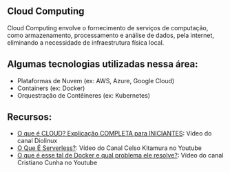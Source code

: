 ## Cloud Computing

Cloud Computing envolve o fornecimento de serviços de computação, como armazenamento, processamento e análise de dados, pela internet, eliminando a necessidade de infraestrutura física local.

## Algumas tecnologias utilizadas nessa área:

-   Plataformas de Nuvem (ex: AWS, Azure, Google Cloud)
-   Containers (ex: Docker)
-   Orquestração de Contêineres (ex: Kubernetes)

## Recursos:

-   [O que é CLOUD? Explicação COMPLETA para INICIANTES](https://www.youtube.com/watch?v=uhXr9L57hOM): Vídeo do canal Diolinux
-   [O Que É Serverless?](https://www.youtube.com/watch?v=BCGtnTbVVhM): Vídeo do Canal Celso Kitamura no Youtube
-   [O que é esse tal de Docker e qual problema ele resolve?](https://www.youtube.com/watch?v=n8Th7fGSiGY): Vídeo do canal Cristiano Cunha no Youtube
